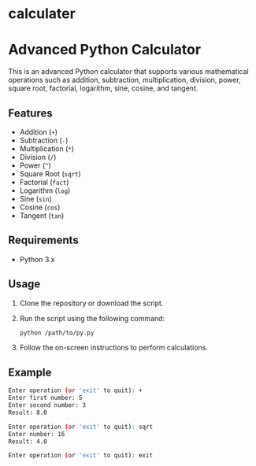 # calculater
# Advanced Python Calculator

This is an advanced Python calculator that supports various mathematical operations such as addition, subtraction, multiplication, division, power, square root, factorial, logarithm, sine, cosine, and tangent.

## Features

- Addition (`+`)
- Subtraction (`-`)
- Multiplication (`*`)
- Division (`/`)
- Power (`^`)
- Square Root (`sqrt`)
- Factorial (`fact`)
- Logarithm (`log`)
- Sine (`sin`)
- Cosine (`cos`)
- Tangent (`tan`)

## Requirements

- Python 3.x

## Usage

1. Clone the repository or download the script.
2. Run the script using the following command:

    ```sh
    python /path/to/py.py
    ```

3. Follow the on-screen instructions to perform calculations.

## Example

```sh
Enter operation (or 'exit' to quit): +
Enter first number: 5
Enter second number: 3
Result: 8.0

Enter operation (or 'exit' to quit): sqrt
Enter number: 16
Result: 4.0

Enter operation (or 'exit' to quit): exit
